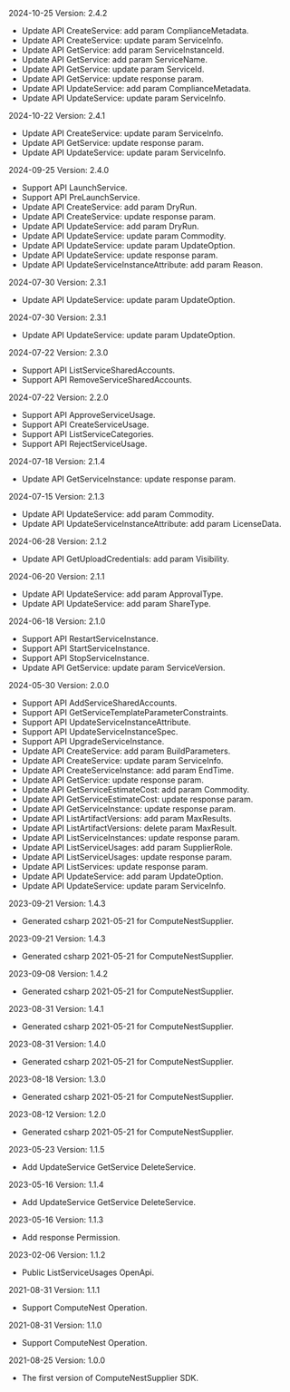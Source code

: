 2024-10-25 Version: 2.4.2
- Update API CreateService: add param ComplianceMetadata.
- Update API CreateService: update param ServiceInfo.
- Update API GetService: add param ServiceInstanceId.
- Update API GetService: add param ServiceName.
- Update API GetService: update param ServiceId.
- Update API GetService: update response param.
- Update API UpdateService: add param ComplianceMetadata.
- Update API UpdateService: update param ServiceInfo.


2024-10-22 Version: 2.4.1
- Update API CreateService: update param ServiceInfo.
- Update API GetService: update response param.
- Update API UpdateService: update param ServiceInfo.


2024-09-25 Version: 2.4.0
- Support API LaunchService.
- Support API PreLaunchService.
- Update API CreateService: add param DryRun.
- Update API CreateService: update response param.
- Update API UpdateService: add param DryRun.
- Update API UpdateService: update param Commodity.
- Update API UpdateService: update param UpdateOption.
- Update API UpdateService: update response param.
- Update API UpdateServiceInstanceAttribute: add param Reason.


2024-07-30 Version: 2.3.1
- Update API UpdateService: update param UpdateOption.


2024-07-30 Version: 2.3.1
- Update API UpdateService: update param UpdateOption.


2024-07-22 Version: 2.3.0
- Support API ListServiceSharedAccounts.
- Support API RemoveServiceSharedAccounts.


2024-07-22 Version: 2.2.0
- Support API ApproveServiceUsage.
- Support API CreateServiceUsage.
- Support API ListServiceCategories.
- Support API RejectServiceUsage.


2024-07-18 Version: 2.1.4
- Update API GetServiceInstance: update response param.


2024-07-15 Version: 2.1.3
- Update API UpdateService: add param Commodity.
- Update API UpdateServiceInstanceAttribute: add param LicenseData.


2024-06-28 Version: 2.1.2
- Update API GetUploadCredentials: add param Visibility.


2024-06-20 Version: 2.1.1
- Update API UpdateService: add param ApprovalType.
- Update API UpdateService: add param ShareType.


2024-06-18 Version: 2.1.0
- Support API RestartServiceInstance.
- Support API StartServiceInstance.
- Support API StopServiceInstance.
- Update API GetService: update param ServiceVersion.


2024-05-30 Version: 2.0.0
- Support API AddServiceSharedAccounts.
- Support API GetServiceTemplateParameterConstraints.
- Support API UpdateServiceInstanceAttribute.
- Support API UpdateServiceInstanceSpec.
- Support API UpgradeServiceInstance.
- Update API CreateService: add param BuildParameters.
- Update API CreateService: update param ServiceInfo.
- Update API CreateServiceInstance: add param EndTime.
- Update API GetService: update response param.
- Update API GetServiceEstimateCost: add param Commodity.
- Update API GetServiceEstimateCost: update response param.
- Update API GetServiceInstance: update response param.
- Update API ListArtifactVersions: add param MaxResults.
- Update API ListArtifactVersions: delete param MaxResult.
- Update API ListServiceInstances: update response param.
- Update API ListServiceUsages: add param SupplierRole.
- Update API ListServiceUsages: update response param.
- Update API ListServices: update response param.
- Update API UpdateService: add param UpdateOption.
- Update API UpdateService: update param ServiceInfo.


2023-09-21 Version: 1.4.3
- Generated csharp 2021-05-21 for ComputeNestSupplier.

2023-09-21 Version: 1.4.3
- Generated csharp 2021-05-21 for ComputeNestSupplier.

2023-09-08 Version: 1.4.2
- Generated csharp 2021-05-21 for ComputeNestSupplier.

2023-08-31 Version: 1.4.1
- Generated csharp 2021-05-21 for ComputeNestSupplier.

2023-08-31 Version: 1.4.0
- Generated csharp 2021-05-21 for ComputeNestSupplier.

2023-08-18 Version: 1.3.0
- Generated csharp 2021-05-21 for ComputeNestSupplier.

2023-08-12 Version: 1.2.0
- Generated csharp 2021-05-21 for ComputeNestSupplier.

2023-05-23 Version: 1.1.5
- Add UpdateService GetService DeleteService.

2023-05-16 Version: 1.1.4
- Add UpdateService GetService DeleteService.

2023-05-16 Version: 1.1.3
- Add response Permission.

2023-02-06 Version: 1.1.2
- Public ListServiceUsages  OpenApi.

2021-08-31 Version: 1.1.1
- Support ComputeNest Operation.

2021-08-31 Version: 1.1.0
- Support ComputeNest Operation.

2021-08-25 Version: 1.0.0
- The first version of ComputeNestSupplier SDK.

